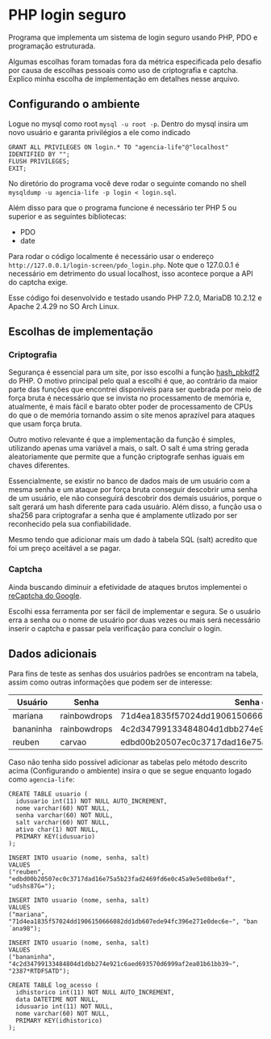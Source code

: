 # PHP login seguro
Programa que implementa um sistema de login seguro usando PHP, PDO e programação estruturada.

Algumas escolhas foram tomadas fora da métrica especificada pelo desafio por causa de  escolhas pessoais como uso de criptografia e captcha. Explico minha escolha de implementação em detalhes nesse arquivo.

## Configurando o ambiente
Logue no mysql como root `mysql -u root -p`. Dentro do mysql insira um novo usuário e garanta privilégios a ele como indicado
```
GRANT ALL PRIVILEGES ON login.* TO "agencia-life"@"localhost" IDENTIFIED BY "";
FLUSH PRIVILEGES;
EXIT;
```
No diretório do programa você deve rodar o seguinte comando no shell `mysqldump -u agencia-life -p login < login.sql`.

Além disso para que o programa funcione é necessário ter PHP 5 ou superior e as seguintes bibliotecas:
* PDO
* date

Para rodar o código localmente é necessário usar o endereço `http://127.0.0.1/login-screen/pdo_login.php`. Note que o 127.0.0.1 é necessário em detrimento do usual localhost, isso acontece porque a API do captcha exige.

Esse código foi desenvolvido e testado usando PHP 7.2.0, MariaDB 10.2.12 e Apache 2.4.29 no SO Arch Linux.

## Escolhas de implementação

### Criptografia
Segurança é essencial para um site, por isso escolhi a função [hash_pbkdf2](http://php.net/manual/en/function.hash-pbkdf2.php) do PHP. O motivo principal pelo qual a escolhi é que, ao contrário da maior parte das funções que encontrei disponíveis para ser quebrada por meio de força bruta é necessário que se invista no processamento de memória e, atualmente, é mais fácil e barato obter poder de processamento de CPUs do que o de memória tornando assim o site menos aprazível para ataques que usam força bruta. 

Outro motivo relevante é que a implementação da função é simples, utilizando apenas uma variável a mais, o salt.
O salt é uma string gerada aleatoriamente que permite que a função criptografe senhas iguais em chaves diferentes. 

Essencialmente, se existir no banco de dados mais de um usuário com a mesma senha e um ataque por força bruta conseguir descobrir uma senha de um usuário, ele não conseguirá descobrir dos demais usuários, porque o salt gerará um hash diferente para cada usuário.
Além disso, a função usa o sha256 para criptografar a senha que é amplamente utlizado por ser reconhecido pela sua confiabilidade.

Mesmo tendo que adicionar mais um dado à tabela SQL (salt) acredito que foi um preço aceitável a se pagar.

### Captcha
Ainda buscando diminuir a efetividade de ataques brutos implementei o [reCaptcha do Google](https://developers.google.com/recaptcha/intro).

Escolhi essa ferramenta por ser fácil de implementar e segura. Se o usuário erra a senha ou o nome de usuário por duas vezes ou mais será necessário inserir o captcha e passar pela verificação para concluir o login.

## Dados adicionais

Para fins de teste as senhas dos usuários padrões se encontram na tabela, assim como outras informações que podem ser de interesse:

| Usuário       | Senha         | Senha criptografada | Salt |
| ------------- | ------------- | ------------- | ------------- |
| mariana    | rainbowdrops  | 71d4ea1835f57024dd1906150666082dd1db607ede94fc396e271e0dec6e~ | ban´ana98|
| bananinha  | rainbowdrops  | 4c2d34799133484804d1dbb274e921c6aed693570d6999af2ea01b61bb39~ | 2387*RTDFSATD|
| reuben  | carvao  | edbd00b20507ec0c3717dad16e75a5b23fad2469fd6e0c45a9e5e08be0af | udshs87G= |


Caso não tenha sido possível adicionar as tabelas pelo método descrito acima (Configurando o ambiente) insira o que se segue enquanto logado como `agencia-life`:
```
CREATE TABLE usuario (
  idusuario int(11) NOT NULL AUTO_INCREMENT,
  nome varchar(60) NOT NULL,
  senha varchar(60) NOT NULL,
  salt varchar(60) NOT NULL,
  ativo char(1) NOT NULL,
  PRIMARY KEY(idusuario)
);

INSERT INTO usuario (nome, senha, salt)
VALUES
("reuben", "edbd00b20507ec0c3717dad16e75a5b23fad2469fd6e0c45a9e5e08be0af", "udshs87G=");

INSERT INTO usuario (nome, senha, salt)
VALUES
("mariana", "71d4ea1835f57024dd1906150666082dd1db607ede94fc396e271e0dec6e~", "ban´ana98");

INSERT INTO usuario (nome, senha, salt)
VALUES
("bananinha", "4c2d34799133484804d1dbb274e921c6aed693570d6999af2ea01b61bb39~", "2387*RTDFSATD");

CREATE TABLE log_acesso (
  idhistorico int(11) NOT NULL AUTO_INCREMENT,
  data DATETIME NOT NULL,
  idusuario int(11) NOT NULL,
  nome varchar(60) NOT NULL,
  PRIMARY KEY(idhistorico)
);
```





